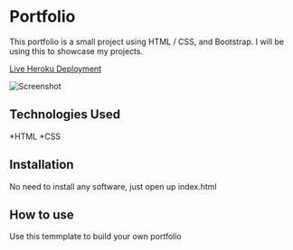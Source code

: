 # Portfolio

This portfolio is a small project using HTML / CSS, and Bootstrap. I will be using this to showcase my projects.

[Live Heroku Deployment](https://portfolio-kia.herokuapp.com/)

![Screenshot](<img width="1334" alt="Screen Shot 2022-09-06 at 12 30 33 PM" src="https://user-images.githubusercontent.com/109696333/188702033-486c8f85-c7ce-4b95-a8b8-81abfefe3b26.png">)

## Technologies Used

*HTML
*CSS

## Installation

No need to install any software, just open up index.html

## How to use

Use this temmplate to build your own portfolio
